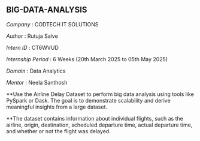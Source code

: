 ## BIG-DATA-ANALYSIS

*Company* : CODTECH IT SOLUTIONS

*Author* : Rutuja Salve

*Intern ID* : CT6WVUD

*Internship Period* : 6 Weeks (20th March 2025 to 05th May 2025)

*Domain* : Data Analytics

*Mentor* :  Neela Santhosh 

**Use the Airline Delay Dataset to perform big data analysis using tools like PySpark or Dask. The goal is to demonstrate scalability and derive meaningful insights from a large dataset.

**The dataset contains information about individual flights, such as the airline, origin, destination, scheduled departure time, actual departure time, and whether or not the flight was delayed.

